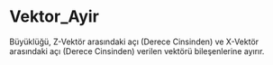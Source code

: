# Vektor_Ayir
Büyüklüğü, Z-Vektör arasındaki açı (Derece Cinsinden) ve X-Vektör arasındaki açı (Derece Cinsinden) verilen vektörü bileşenlerine ayırır.
